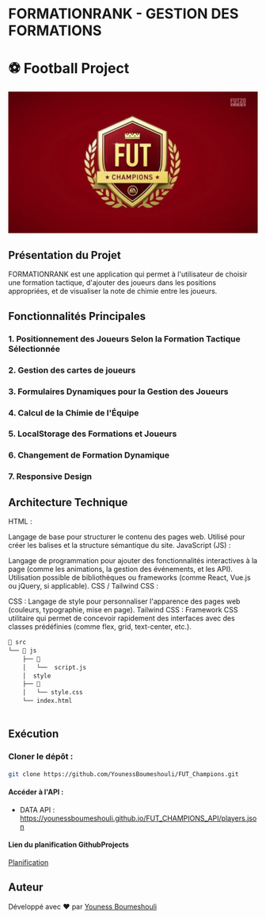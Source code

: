 # FORMATIONRANK - GESTION DES FORMATIONS
# ⚽ Football Project

![Logo de l'application](src/assets/images/image.jpg "FormationRank App")

## Présentation du Projet
FORMATIONRANK est une application qui permet à l'utilisateur de choisir une formation tactique, d'ajouter des joueurs dans les positions appropriées, et de visualiser la note de chimie entre les joueurs.

## Fonctionnalités Principales

### 1. Positionnement des Joueurs Selon la Formation Tactique Sélectionnée
### 2. Gestion des cartes de joueurs
### 3. Formulaires Dynamiques pour la Gestion des Joueurs
### 4. Calcul de la Chimie de l'Équipe
### 5. LocalStorage des Formations et Joueurs
### 6. Changement de Formation Dynamique
### 7. Responsive Design



## Architecture Technique
HTML :

Langage de base pour structurer le contenu des pages web.
Utilisé pour créer les balises et la structure sémantique du site.
JavaScript (JS) :

Langage de programmation pour ajouter des fonctionnalités interactives à la page (comme les animations, la gestion des événements, et les API).
Utilisation possible de bibliothèques ou frameworks (comme React, Vue.js ou jQuery, si applicable).
CSS / Tailwind CSS :

CSS : Langage de style pour personnaliser l'apparence des pages web (couleurs, typographie, mise en page).
Tailwind CSS : Framework CSS utilitaire qui permet de concevoir rapidement des interfaces avec des classes prédéfinies (comme flex, grid, text-center, etc.).
```bash
📂 src
└── 📂 js
    ├── 📂 
    │   └──  script.js
    │  style     
    ├── 📂 
    │   └── style.css
    └── index.html
               
```
## Exécution
### Cloner le dépôt :
```bash
git clone https://github.com/YounessBoumeshouli/FUT_Champions.git
```


#### Accéder à l'API :

- DATA API : https://younessboumeshouli.github.io/FUT_CHAMPIONS_API/players.json

#### Lien du planification GithubProjects
[Planification](https://github.com/users/YounessBoumeshouli/projects/2/views/1)
## Auteur
Développé avec ❤️ par [Youness Boumeshouli](https://github.com/younessboumeshouli)